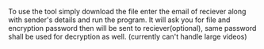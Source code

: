 To use the tool simply download the file enter the email of reciever along with sender's details and run the program.
It will ask you for file and encryption password then will be sent to reciever(optional), same password shall be used for decryption as well. (currently can't handle large videos)
